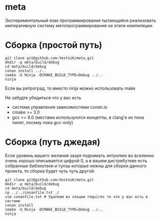 # meta
Экспериментальный язак программирования пытающийся реализовать императивную систему
метопрограммирования на этапе компиляции.

# Сборка (простой путь)

    git clone git@github.com:VestniK/meta.git
    mkdir -p meta/build/debug
    cd meta/build/debug
    conan install ../..
    cmake -G Ninja -DCMAKE_BUILD_TYPE=Debug ../..
    ninja

Если вы ретроград, то вместо ninja можно использовать make

Не забудте убедиться что у вас есть
 * система управления зависимостями conan.io
 * cmake >= 3.0
 * gcc >= 6.0 (местами используются концепты, в clang'е их пока пилят, посему пока gcc-only)

# Сборка (путь джедая)

Если уровень вашего желания зазря поднимать энтропию во вселенно очень хорошо описывается
цифрой 0, а в вашем дистрибутеве есть собранные библиотеки и тулзы которые нежны для
сборки данного проекта, то сборка будет чуть чуть другой:

    git clone git@github.com:VestniK/meta.git
    mkdir -p meta/build/debug
    cd meta/build/debug
    cp ../../conanfile.txt ./
    vim conanfile.txt # Удаляем из секции requires то что у вас есть в системе
    conan install
    cmake -G Ninja -DCMAKE_BUILD_TYPE=Debug ../..
    ninja

